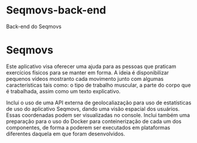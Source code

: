 # Seqmovs-back-end
Back-end do Seqmovs
# Seqmovs
Este aplicativo visa oferecer uma ajuda para as pessoas que praticam exercícios físicos para se manter em forma.
A ideia é disponibilizar pequenos vídeos mostranto cada movimento junto com algumas características tais como: o tipo de trabalho muscular, a parte do corpo que é trabalhada, assim como um texto explicativo.

Inclui o uso de uma API externa de geolocaliazação para uso de estatísticas de uso do aplicativo Seqmovs, dando uma visão espacial dos usuários. Essas coordenadas podem ser visualizadas no console.
Inclui também uma preparação para o uso do Docker para conteinerização de cada um dos componentes, de forma a poderem ser executados em plataformas diferentes daquela em que foram desenvolvidos.
